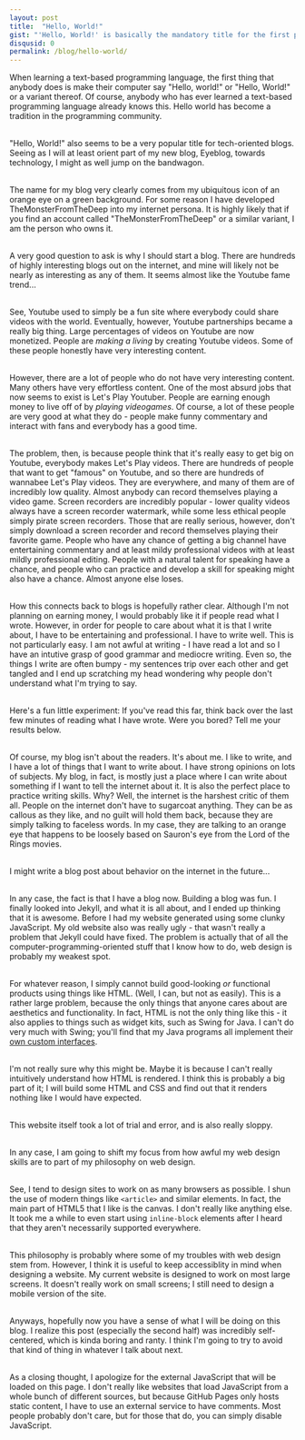```yaml
---
layout: post
title:  "Hello, World!"
gist: "'Hello, World!' is basically the mandatory title for the first post of a tech-oriented blog. Some of my thoughts on blogging and web design."
disqusid: 0
permalink: /blog/hello-world/
---
```

When learning a text-based programming language, the first thing that anybody does is make their computer say "Hello, world!" or "Hello, World!" or a variant thereof. Of course, anybody who has ever learned a text-based programming language already knows this. Hello world has become a tradition in the programming community.<br /><br />

"Hello, World!" also seems to be a very popular title for tech-oriented blogs. Seeing as I will at least orient part of my new blog, Eyeblog, towards technology, I might as well jump on the bandwagon.<br /><br />

The name for my blog very clearly comes from my ubiquitous icon of an orange eye on a green background. For some reason I have developed TheMonsterFromTheDeep into my internet persona. It is highly likely that if you find an account called "TheMonsterFromTheDeep" or a similar variant, I am the person who owns it.<br /><br />

A very good question to ask is why I should start a blog. There are hundreds of highly interesting blogs out on the internet, and mine will likely not be nearly as interesting as any of them. It seems almost like the Youtube fame trend...<br /><br />

See, Youtube used to simply be a fun site where everybody could share videos with the world. Eventually, however, Youtube partnerships became a really big thing. Large percentages of videos on Youtube are now monetized. People are *making a living* by creating Youtube videos. Some of these people honestly have very interesting content.<br /><br />

However, there are a lot of people who do not have very interesting content. Many others have very effortless content. One of the most absurd jobs that now seems to exist is Let's Play Youtuber. People are earning enough money to live off of by *playing videogames*. Of course, a lot of these people are very good at what they do - people make funny commentary and interact with fans and everybody has a good time.<br /><br />

The problem, then, is because people think that it's really easy to get big on Youtube, everybody makes Let's Play videos. There are hundreds of people that want to get "famous" on Youtube, and so there are hundreds of wannabee Let's Play videos. They are everywhere, and many of them are of incredibly low quality. Almost anybody can record themselves playing a video game. Screen recorders are incredibly popular - lower quality videos always have a screen recorder watermark, while some less ethical people simply pirate screen recorders. Those that are really serious, however, don't simply download a screen recorder and record themselves playing their favorite game. People who have any chance of getting a big channel have entertaining commentary and at least mildy professional videos with at least mildly professional editing. People with a natural talent for speaking have a chance, and people who can practice and develop a skill for speaking might also have a chance. Almost anyone else loses.<br /><br />

How this connects back to blogs is hopefully rather clear. Although I'm not planning on earning money, I would probably like it if people read what I wrote. However, in order for people to care about what it is that I write about, I have to be entertaining and professional. I have to write well. This is not particularly easy. I am not awful at writing - I have read a lot and so I have an intutive grasp of good grammar and mediocre writing. Even so, the things I write are often bumpy - my sentences trip over each other and get tangled and I end up scratching my head wondering why people don't understand what I'm trying to say.<br /><br />

Here's a fun little experiment: If you've read this far, think back over the last few minutes of reading what I have wrote. Were you bored? Tell me your results below.<br /><br />

Of course, my blog isn't about the readers. It's about me. I like to write, and I have a lot of things that I want to write about. I have strong opinions on lots of subjects. My blog, in fact, is mostly just a place where I can write about something if I want to tell the internet about it. It is also the perfect place to practice writing skills. Why? Well, the internet is the harshest critic of them all. People on the internet don't have to sugarcoat anything. They can be as callous as they like, and no guilt will hold them back, because they are simply talking to faceless words. In my case, they are talking to an orange eye that happens to be loosely based on Sauron's eye from the Lord of the Rings movies.<br /><br />

I might write a blog post about behavior on the internet in the future...<br /><br />

In any case, the fact is that I have a blog now. Building a blog was fun. I finally looked into Jekyll, and what it is all about, and I ended up thinking that it is awesome. Before I had my website generated using some clunky JavaScript. My old website also was really ugly - that wasn't really a problem that Jekyll could have fixed. The problem is actually that of all the computer-programming-oriented stuff that I know how to do, web design is probably my weakest spot.<br /><br />

For whatever reason, I simply cannot build good-looking *or* functional products using things like HTML. (Well, I can, but not as easily). This is a rather large problem, because the only things that anyone cares about are aesthetics and functionality. In fact, HTML is not the only thing like this - it also applies to things such as widget kits, such as Swing for Java. I can't do very much with Swing; you'll find that my Java programs all implement their [own custom interfaces](https://github.com/TheMonsterFromTheDeep/vague).<br /><br />

I'm not really sure why this might be. Maybe it is because I can't really intuitively understand how HTML is rendered. I think this is probably a big part of it; I will build some HTML and CSS and find out that it renders nothing like I would have expected.<br /><br />

This website itself took a lot of trial and error, and is also really sloppy.<br /><br />

In any case, I am going to shift my focus from how awful my web design skills are to part of my philosophy on web design.<br /><br />

See, I tend to design sites to work on as many browsers as possible. I shun the use of modern things like `<article>` and similar elements. In fact, the main part of HTML5 that I like is the canvas. I don't really like anything else. It took me a while to even start using `inline-block` elements after I heard that they aren't necessarily supported everywhere.<br /><br />

This philosophy is probably where some of my troubles with web design stem from. However, I think it is useful to keep accessiblity in mind when designing a website. My current website is designed to work on most large screens. It doesn't really work on small screens; I still need to design a mobile version of the site.<br /><br />

Anyways, hopefully now you have a sense of what I will be doing on this blog. I realize this post (especially the second half) was incredibly self-centered, which is kinda boring and ranty. I think I'm going to try to avoid that kind of thing in whatever I talk about next.<br /><br />

As a closing thought, I apologize for the external JavaScript that will be loaded on this page. I don't really like websites that load JavaScript from a whole bunch of different sources, but because GitHub Pages only hosts static content, I have to use an external service to have comments. Most people probably don't care, but for those that do, you can simply disable JavaScript.
